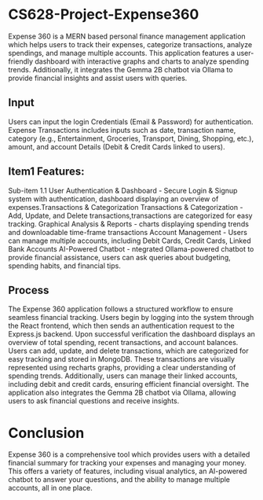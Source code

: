 # CS628-Project-Expense360

Expense 360 is a MERN based personal finance management application which helps users to track their expenses, categorize transactions, analyze spendings, and manage multiple accounts. This application features a user-friendly dashboard with interactive graphs and charts to analyze spending trends. Additionally, it integrates the Gemma 2B chatbot via Ollama to provide financial insights and assist users with queries.
## Input
Users can input the login Credentials (Email & Password) for authentication. Expense Transactions includes inputs such as date, transaction name, category (e.g., Entertainment, Groceries, Transport, Dining, Shopping, etc.), amount, and account Details (Debit & Credit Cards linked to users).

## Item1 Features:
Sub-item 1.1 User Authentication & Dashboard - Secure Login & Signup system with authentication, dashboard displaying an overview of expenses.Transactions & Categorization 
Transactions & Categorization -  Add, Update, and Delete transactions,transactions are categorized for easy tracking.
Graphical Analysis & Reports - charts displaying spending trends and downloadable time-frame transactions
Account Management - Users can manage multiple accounts, including Debit Cards, Credit Cards, Linked Bank Accounts
AI-Powered Chatbot - ntegrated Ollama-powered chatbot to provide financial assistance, users can ask queries about budgeting, spending habits, and financial tips.
## Process
The Expense 360 application follows a structured workflow to ensure seamless financial tracking. Users begin by logging into the system through the React frontend, which then sends an authentication request to the Express.js backend. Upon successful verification the dashboard displays an overview of total spending, recent transactions, and account balances. Users can add, update, and delete transactions, which are categorized for easy tracking and stored in MongoDB. These transactions are visually represented using recharts graphs, providing a clear understanding of spending trends. Additionally, users can manage their linked accounts, including debit and credit cards, ensuring efficient financial oversight. The application also integrates the Gemma 2B chatbot via Ollama, allowing users to ask financial questions and receive insights.
# Conclusion
Expense 360 is a comprehensive tool which provides users with a detailed financial summary for tracking your expenses and managing your money. This offers a variety of features, including visual analytics, an AI-powered chatbot to answer your questions, and the ability to manage multiple accounts, all in one place.
